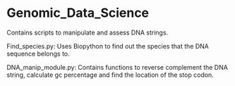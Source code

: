 # Genomic_Data_Science
Contains scripts to manipulate and assess DNA strings. 

Find_species.py: Uses Biopython to find out the species that the DNA sequence belongs to.

DNA_manip_module.py: Contains functions to reverse complement the DNA string, calculate gc percentage and find the location of the stop codon.

